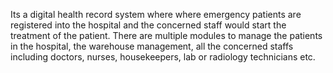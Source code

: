 Its a digital health record system where where emergency patients are registered into the hospital and the concerned staff would start the treatment of the patient.
There are multiple modules to manage the patients in the hospital, the warehouse management, all the concerned staffs including doctors, nurses, housekeepers, lab or radiology technicians etc.
